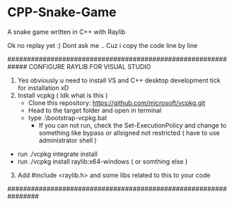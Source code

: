 # CPP-Snake-Game
A snake game written in C++ with Raylib

Ok no replay yet :)
Dont ask me .. Cuz i copy the code line by line


#############################################################
CONFIGURE RAYLIB FOR VISUAL STUDIO

1. Yes obviously u need to install VS and C++ desktop development tick for installation xD
2. Install vcpkg ( Idk what is this )
   - Clone this repository: https://github.com/microsoft/vcpkg.git
   - Head to the target folder and open in terminal
   - type .\bootstrap-vcpkg.bat
     + If you can not run, check the Set-ExecutionPolicy and change to something like bypass or allsigned
       not restricted ( have to use administrator shell )
  - run ./vcpkg integrate install
  - run ./vcpkg install raylib:x64-windows ( or somthing else )
3. Add #include <raylib.h> and some libs related to this to your code

################################################################
